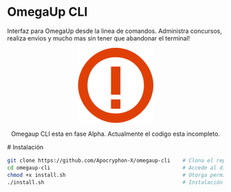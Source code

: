 # OmegaUp CLI
Interfaz para OmegaUp desde la linea de comandos. Administra concursos, realiza envios y mucho mas sin tener que abandonar el terminal!

<p align="center">
  <img src="resources/images/warningSymbol.png" alt="Warning"></img>
  
  <p align="center"> Omegaup CLI esta en fase Alpha. Actualmente el codigo esta incompleto. </p>
</p>
# Instalación

```bash
git clone https://github.com/Apocryphon-X/omegaup-cli    # Clona el repositorio
cd omegaup-cli                                           # Accede al directorio
chmod +x install.sh                                      # Otorga permisos de ejecución
./install.sh                                             # Instalación de la OmegaUp CLI
```
